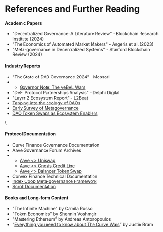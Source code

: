 # References and Further Reading

#### Academic Papers

* "Decentralized Governance: A Literature Review" - Blockchain Research Institute (2024)
* "The Economics of Automated Market Makers" - Angeris et al. (2023)
* "Meta-governance in Decentralized Systems" - Stanford Blockchain Review (2024)

#### Industry Reports

* "The State of DAO Governance 2024" - Messari
*
  * [Governor Note: The veBAL Wars](https://messari.io/report/governor-note-the-vebal-wars)
* "DeFi Protocol Partnerships Analysis" - Delphi Digital
* "Layer 2 Ecosystem Report" - L2Beat
* [Tapping into the ecology of DAOs](https://thedaoist.mirror.xyz/8jKbVJCJgUFk5BT6RqE4UjGcWY3Qjr1ZnzVZVnvurIc)
* [Early Survey of Metagovernance](https://www.indexcoop.com/blog/early-2022-survey-of-metagovernance)
* [DAO Token Swaps as Ecosystem Enablers](https://www.superchain.eco/insights/dao-token-swaps-as-ecosystem-enablers)

\


#### Protocol Documentation

* Curve Finance Governance Documentation
* Aave Governance Forum Archives
*
  * [Aave <> Uniswap](https://gov.uniswap.org/t/rfc-aave-s-cdp-for-uniswap-v4-positions/25568)
  * [Aave <> Gnosis Credit Line](https://governance.aave.com/t/arfc-deploy-a-gnosis-dao-credit-line-aave-v3-instance/19272)
  * [Aave <> Balancer Token Swap](https://governance.aave.com/t/arc-strategic-partnership-with-balancer-part-1/7617)
* Convex Finance Technical Documentation
* [Index Coop Meta-governance Framework](https://docs.indexcoop.com/index-coop-community-handbook/resources/governance/meta-governance)
* [Scroll Documentation](https://docs.scroll.io/en/technology/)

#### Books and Long-form Content

* "The Infinite Machine" by Camila Russo
* "Token Economics" by Shermin Voshmgir
* "Mastering Ethereum" by Andreas Antonopoulos
* “[Everything you need to know about The Curve Wars](https://www.youtube.com/watch?v=-0Q3fp-wzXI)” by Justin Bram
